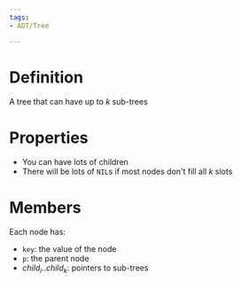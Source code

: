 ```yaml
---
tags:
- ADT/Tree

---
```

# Definition
A tree that can have up to $k$ sub-trees

# Properties
- You can have lots of children
- There will be lots of `NIL`s if most nodes don't fill all $k$ slots

# Members
Each node has:
- `key`: the value of the node
- `p`: the parent node
- $child_{i}..child_{k}$: pointers to sub-trees
